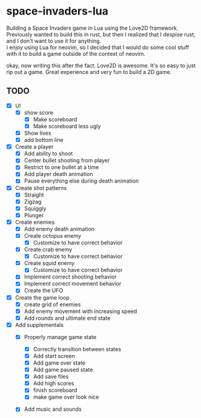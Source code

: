 # space-invaders-lua

Building a Space Invaders game in Lua using the Love2D framework.
Previously wanted to build this in rust, but then I realized 
that I despise rust, and I don't want to use it for anything.  
I enjoy using Lua for neovim, so I decided that I would do some 
cool stuff with it to build a game outside of the context of neovim.

okay, now writing this after the fact. Love2D is awesome.  It's so easy 
to just rip out a game.  Great experience and very fun to build a 2D game. 


## TODO 

- [x] UI 
    - [x] show score
        - [x] Make scoreboard
        - [x] Make scoreboard less ugly
    - [x] Show lives 
    - [x] add bottom line 

- [x] Create a player 
    - [x] Add ability to shoot
    - [x] Center bullet shooting from player 
    - [x] Restrict to one bullet at a time
    - [x] Add player death animation 
    - [x] Pause everything else during death animation

- [x] Create shot patterns 
    - [x] Straight 
    - [x] Zigzag
    - [x] Squiggly
    - [x] Plunger

- [x] Create enemies
    - [x] Add enemy death animation
    - [x] Create octopus enemy
        - [x] Customize to have correct behavior
    - [x] Create crab enemy
        - [x] Customize to have correct behavior
    - [x] Create squid enemy
        - [x] Customize to have correct behavior
    - [x] Implement correct shooting behavior
    - [x] Implement correct movement behavior 
    - [x] Create the UFO 

- [x] Create the game loop
    - [x] create grid of enemies
    - [x] Add enemy movement with increasing speed 
    - [x] Add rounds and ultimate end state 

- [x] Add supplementals
    - [x] Properly manage game state
        - [x] Correctly transition between states
        - [x] Add start screen
        - [x] Add game over state 
        - [x] Add game paused state
        - [x] Add save files
        - [x] Add high scores
        - [x] finish scoreboard
        - [x] make game over look nice
    - [x] Add music and sounds 


